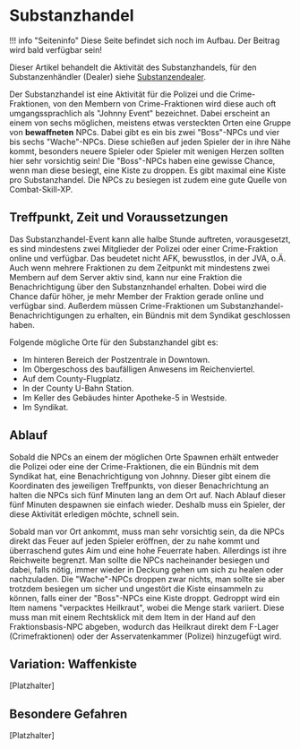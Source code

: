 # Substanzhandel

!!! info "Seiteninfo" 
    Diese Seite befindet sich noch im Aufbau. Der Beitrag wird bald verfügbar sein!

Dieser Artikel behandelt die Aktivität des Substanzhandels, für den Substanzenhändler (Dealer) siehe [Substanzendealer](substanzendealer.md).

Der Substanzhandel ist eine Aktivität für die Polizei und die Crime-Fraktionen, von den Membern von Crime-Fraktionen wird diese auch oft umgangssprachlich als "Johnny Event" bezeichnet.
Dabei erscheint an einem von sechs möglichen, meistens etwas versteckten Orten eine Gruppe von **bewaffneten** NPCs. Dabei gibt es ein bis zwei "Boss"-NPCs und vier bis sechs "Wache"-NPCs. Diese schießen auf jeden Spieler der in ihre Nähe kommt, besonders neuere Spieler oder Spieler mit wenigen Herzen sollten hier sehr vorsichtig sein!
Die "Boss"-NPCs haben eine gewisse Chance, wenn man diese besiegt, eine Kiste zu droppen. Es gibt maximal eine Kiste pro Substanzhandel. Die NPCs zu besiegen ist zudem eine gute Quelle von Combat-Skill-XP.


## Treffpunkt, Zeit und Voraussetzungen

Das Substanzhandel-Event kann alle halbe Stunde auftreten, vorausgesetzt, es sind mindestens zwei Mitglieder der Polizei oder einer Crime-Fraktion online und verfügbar. Das beudetet nicht AFK, bewusstlos, in der JVA, o.Ä.
Auch wenn mehrere Fraktionen zu dem Zeitpunkt mit mindestens zwei Membern auf dem Server aktiv sind, kann nur eine Fraktion die Benachrichtigung über den Substanznhandel erhalten. Dobei wird die Chance dafür höher, je mehr Member der Fraktion gerade online und verfügbar sind.
Außerdem müssen Crime-Fraktionen um Substanzhandel-Benachrichtigungen zu erhalten, ein Bündnis mit dem Syndikat geschlossen haben.

Folgende mögliche Orte für den Substanzhandel gibt es:
* Im hinteren Bereich der Postzentrale in Downtown.
* Im Obergeschoss des baufälligen Anwesens im Reichenviertel.
* Auf dem County-Flugplatz.
* In der County U-Bahn Station.
* Im Keller des Gebäudes hinter Apotheke-5 in Westside.
* Im Syndikat.

## Ablauf

Sobald die NPCs an einem der möglichen Orte Spawnen erhält entweder die Polizei oder eine der Crime-Fraktionen, die ein Bündnis mit dem Syndikat hat, eine Benachrichtigung von Johnny.
Dieser gibt einem die Koordinaten des jeweiligen Treffpunkts, von dieser Benachrichtung an halten die NPCs sich fünf Minuten lang an dem Ort auf. Nach Ablauf dieser fünf Minuten despawnen sie einfach wieder.
Deshalb muss ein Spieler, der diese Aktivität erledigen möchte, schnell sein.

Sobald man vor Ort ankommt, muss man sehr vorsichtig sein, da die NPCs direkt das Feuer auf jeden Spieler eröffnen, der zu nahe kommt und überraschend gutes Aim und eine hohe Feuerrate haben. Allerdings ist ihre Reichweite begrenzt.
Man sollte die NPCs nacheinander besiegen und dabei, falls nötig, immer wieder in Deckung gehen um sich zu healen oder nachzuladen. Die "Wache"-NPCs droppen zwar nichts, man sollte sie aber trotzdem besiegen um sicher und ungestört die Kiste einsammeln zu können, falls einer der "Boss"-NPCs eine Kiste droppt.
Gedroppt wird ein Item namens "verpacktes Heilkraut", wobei die Menge stark variiert. Diese muss man mit einem Rechtsklick mit dem Item in der Hand auf den Fraktionsbasis-NPC abgeben, wodurch das Heilkraut direkt dem F-Lager (Crimefraktionen) oder der Asservatenkammer (Polizei) hinzugefügt wird.

## Variation: Waffenkiste

[Platzhalter]

## Besondere Gefahren

[Platzhalter]
